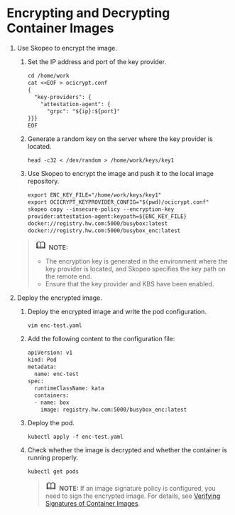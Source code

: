 #  Encrypting and Decrypting Container Images <a name="EN-US_TOPIC_0000002208690114"></a>

1.  Use Skopeo to encrypt the image.

    1.  Set the IP address and port of the key provider.

        ```
        cd /home/work
        cat <<EOF > ocicrypt.conf
        {
          "key-providers": {
            "attestation-agent": {
              "grpc": "${ip}:${port}"
        }}}
        EOF
        ```

    2.  Generate a random key on the server where the key provider is located.

        ```
        head -c32 < /dev/random > /home/work/keys/key1
        ```

    3.  Use Skopeo to encrypt the image and push it to the local image repository.

        ```
        export ENC_KEY_FILE="/home/work/keys/key1"
        export OCICRYPT_KEYPROVIDER_CONFIG="$(pwd)/ocicrypt.conf"
        skopeo copy --insecure-policy --encryption-key provider:attestation-agent:keypath=${ENC_KEY_FILE} docker://registry.hw.com:5000/busybox:latest docker://registry.hw.com:5000/busybox_enc:latest
        ```

    >![](public_sys-resources/icon-note.gif) **NOTE:** 
    >-   The encryption key is generated in the environment where the key provider is located, and Skopeo specifies the key path on the remote end.
    >-   Ensure that the key provider and KBS have been enabled.

2.  Deploy the encrypted image.
    1.  Deploy the encrypted image and write the pod configuration.

        ```
        vim enc-test.yaml
        ```

    2.  Add the following content to the configuration file:

        ```
        apiVersion: v1
        kind: Pod
        metadata:
          name: enc-test
        spec:
          runtimeClassName: kata
          containers:
          - name: box
            image: registry.hw.com:5000/busybox_enc:latest
        ```

    3.  Deploy the pod.

        ```
        kubectl apply -f enc-test.yaml
        ```

    4.  Check whether the image is decrypted and whether the container is running properly.

        ```
        kubectl get pods
        ```

        >![](public_sys-resources/icon-note.gif) **NOTE:** 
        >If an image signature policy is configured, you need to sign the encrypted image. For details, see  [Verifying Signatures of Container Images](en-us_topic_0000002044282114.md).

